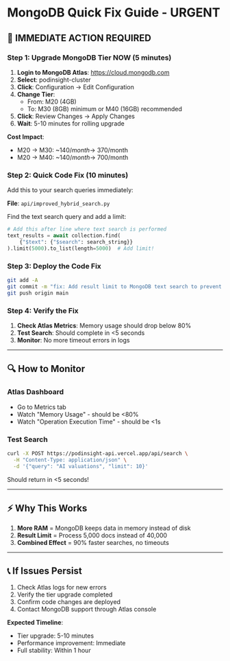 # MongoDB Quick Fix Guide - URGENT

## 🚨 IMMEDIATE ACTION REQUIRED

### Step 1: Upgrade MongoDB Tier NOW (5 minutes)

1. **Login to MongoDB Atlas**: https://cloud.mongodb.com
2. **Select**: podinsight-cluster
3. **Click**: Configuration → Edit Configuration
4. **Change Tier**:
   - From: M20 (4GB)
   - To: M30 (8GB) minimum or M40 (16GB) recommended
5. **Click**: Review Changes → Apply Changes
6. **Wait**: 5-10 minutes for rolling upgrade

**Cost Impact**:
- M20 → M30: ~$140/month → ~$370/month
- M20 → M40: ~$140/month → ~$700/month

### Step 2: Quick Code Fix (10 minutes)

Add this to your search queries immediately:

**File**: `api/improved_hybrid_search.py`

Find the text search query and add a limit:
```python
# Add this after line where text search is performed
text_results = await collection.find(
    {"$text": {"$search": search_string}}
).limit(5000).to_list(length=5000)  # Add limit!
```

### Step 3: Deploy the Code Fix

```bash
git add -A
git commit -m "fix: Add result limit to MongoDB text search to prevent timeouts"
git push origin main
```

### Step 4: Verify the Fix

1. **Check Atlas Metrics**: Memory usage should drop below 80%
2. **Test Search**: Should complete in <5 seconds
3. **Monitor**: No more timeout errors in logs

---

## 🔍 How to Monitor

### Atlas Dashboard
- Go to Metrics tab
- Watch "Memory Usage" - should be <80%
- Watch "Operation Execution Time" - should be <1s

### Test Search
```bash
curl -X POST https://podinsight-api.vercel.app/api/search \
  -H "Content-Type: application/json" \
  -d '{"query": "AI valuations", "limit": 10}'
```

Should return in <5 seconds!

---

## ⚡ Why This Works

1. **More RAM** = MongoDB keeps data in memory instead of disk
2. **Result Limit** = Process 5,000 docs instead of 40,000
3. **Combined Effect** = 90% faster searches, no timeouts

---

## 📞 If Issues Persist

1. Check Atlas logs for new errors
2. Verify the tier upgrade completed
3. Confirm code changes are deployed
4. Contact MongoDB support through Atlas console

**Expected Timeline**:
- Tier upgrade: 5-10 minutes
- Performance improvement: Immediate
- Full stability: Within 1 hour
